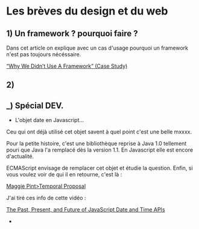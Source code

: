 # Les brèves du design et du web 


## 1) Un framework ? pourquoi faire ?

Dans cet article on explique avec un cas d'usage pourquoi un framework n'est pas toujours nécéssaire.

[“Why We Didn’t Use A Framework” (Case Study)](https://www.smashingmagazine.com/2017/05/why-no-framework/)


 ## 2)

 


## _) Spécial DEV. 

- L'objet date en Javascript...

Ceu qui ont déjà utilisé cet objet savent à quel point c'est une belle mxxxx.

Pour la petite histoire, c'est une bibliothèque reprise à Java 1.0 tellement pouri que Java l'a remplacé dès la version 1.1. En Javascript elle est encore d'actualité.

ECMAScript envisage de remplacer cet objet et étudie la question. Enfin, si vous voulez voir de qui il en retourne, c'est là :

[Maggie Pint>Temporal Proposal](https://github.com/maggiepint/proposal-temporal)

J'ai tiré ces info de cette vidéo :

[The Past, Present, and Future of JavaScript Date and Time APIs](https://www.youtube.com/watch?v=aVuor-VAWTI)


- 